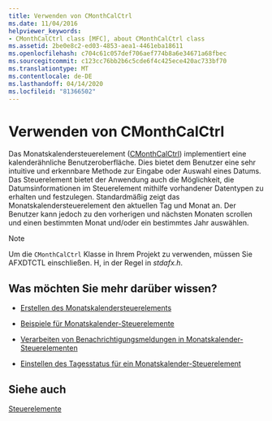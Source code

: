 ```yaml
---
title: Verwenden von CMonthCalCtrl
ms.date: 11/04/2016
helpviewer_keywords:
- CMonthCalCtrl class [MFC], about CMonthCalCtrl class
ms.assetid: 2be0e8c2-ed03-4853-aea1-4461eba18611
ms.openlocfilehash: c704c61c057def706aef774b8a6e34671a68fbec
ms.sourcegitcommit: c123cc76bb2b6c5cde6f4c425ece420ac733bf70
ms.translationtype: MT
ms.contentlocale: de-DE
ms.lasthandoff: 04/14/2020
ms.locfileid: "81366502"
---
```

# <a name="using-cmonthcalctrl"></a>Verwenden von CMonthCalCtrl

Das Monatskalendersteuerelement ([CMonthCalCtrl](../mfc/reference/cmonthcalctrl-class.md)) implementiert eine kalenderähnliche Benutzeroberfläche. Dies bietet dem Benutzer eine sehr intuitive und erkennbare Methode zur Eingabe oder Auswahl eines Datums. Das Steuerelement bietet der Anwendung auch die Möglichkeit, die Datumsinformationen im Steuerelement mithilfe vorhandener Datentypen zu erhalten und festzulegen. Standardmäßig zeigt das Monatskalendersteuerelement den aktuellen Tag und Monat an. Der Benutzer kann jedoch zu den vorherigen und nächsten Monaten scrollen und einen bestimmten Monat und/oder ein bestimmtes Jahr auswählen.

> [!NOTE]
> Um die `CMonthCalCtrl` Klasse in Ihrem Projekt zu verwenden, müssen Sie AFXDTCTL einschließen. H, in der Regel in *stdafx.h*.

## <a name="what-do-you-want-to-know-more-about"></a>Was möchten Sie mehr darüber wissen?

- [Erstellen des Monatskalendersteuerelements](../mfc/creating-the-month-calendar-control.md)

- [Beispiele für Monatskalender-Steuerelemente](../mfc/month-calendar-control-examples.md)

- [Verarbeiten von Benachrichtigungsmeldungen in Monatskalender-Steuerelementen](../mfc/processing-notification-messages-in-month-calendar-controls.md)

- [Einstellen des Tagesstatus für ein Monatskalender-Steuerelement](../mfc/setting-the-day-state-of-a-month-calendar-control.md)

## <a name="see-also"></a>Siehe auch

[Steuerelemente](../mfc/controls-mfc.md)
